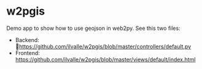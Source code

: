 w2pgis
======

Demo app to show how to use geojson in web2py.
See this two files:
- Backend: https://github.com/ilvalle/w2pgis/blob/master/controllers/default.py
- Frontend: https://github.com/ilvalle/w2pgis/blob/master/views/default/index.html
